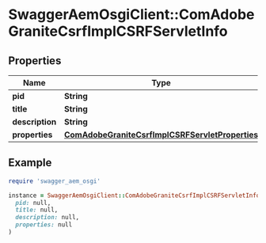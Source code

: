 # SwaggerAemOsgiClient::ComAdobeGraniteCsrfImplCSRFServletInfo

## Properties

| Name | Type | Description | Notes |
| ---- | ---- | ----------- | ----- |
| **pid** | **String** |  | [optional] |
| **title** | **String** |  | [optional] |
| **description** | **String** |  | [optional] |
| **properties** | [**ComAdobeGraniteCsrfImplCSRFServletProperties**](ComAdobeGraniteCsrfImplCSRFServletProperties.md) |  | [optional] |

## Example

```ruby
require 'swagger_aem_osgi'

instance = SwaggerAemOsgiClient::ComAdobeGraniteCsrfImplCSRFServletInfo.new(
  pid: null,
  title: null,
  description: null,
  properties: null
)
```

